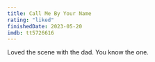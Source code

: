 ```yaml
---
title: Call Me By Your Name
rating: "liked"
finishedDate: 2023-05-20
imdb: tt5726616
---
```


Loved the scene with the dad. You know the one.
